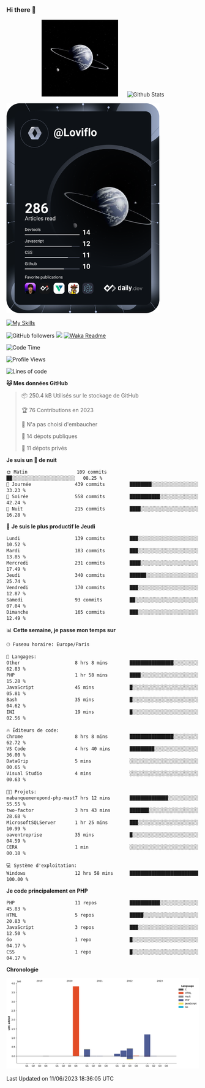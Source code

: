 ### Hi there 👋

<p align="center">
  <img src="https://github.com/Loviflo/Loviflo/blob/main/img/portrait.jpg" alt="Loviflo" height="200" style="margin-right: 20px"/>
  <img src="https://github-readme-stats.vercel.app/api?username=Loviflo&show_icons=true&theme=graywhite" alt="Github Stats" />
</p>

<a href="https://app.daily.dev/loviflo"><img src="https://github.com/loviflo/loviflo/blob/main/devcard.svg" width="400" alt="Loviflo's Dev Card"/></a>


[![My Skills](https://skillicons.dev/icons?i=php,laravel,symfony,mysql,js,ts,html,css,sass,angular,docker,webpack,vscode,figma,git,github,gitlab)](https://skillicons.dev)


![GitHub followers](https://img.shields.io/github/followers/Loviflo?label=Follow&style=social)
![](https://visitor-badge.glitch.me/badge?page_id=Loviflo.Loviflo)
[![Waka Readme](https://github.com/Loviflo/Loviflo/actions/workflows/update-stats.yml/badge.svg)](https://github.com/Loviflo/Loviflo/actions/workflows/update-stats.yml)

<!--START_SECTION:waka-->
![Code Time](http://img.shields.io/badge/Code%20Time-1%2C220%20hrs%2046%20mins-blue)

![Profile Views](http://img.shields.io/badge/Vues%20du%20profil-0-blue)

![Lines of code](https://img.shields.io/badge/Depuis%20Hello%20World%2C%20j%27ai%20%C3%A9crit-6.2%20million%20Lignes%20de%20code-blue)

**🐱 Mes données GitHub** 

> 📦 250.4 kB Utilisés sur le stockage de GitHub 
 > 
> 🏆 76 Contributions en 2023
 > 
> 🚫 N'a pas choisi d'embaucher
 > 
> 📜 14 dépots publiques 
 > 
> 🔑 11 dépots privés 
 > 
**Je suis un 🦉 de nuit** 

```text
🌞 Matin                  109 commits         ██░░░░░░░░░░░░░░░░░░░░░░░   08.25 % 
🌆 Journée                439 commits         ████████░░░░░░░░░░░░░░░░░   33.23 % 
🌃 Soirée                 558 commits         ███████████░░░░░░░░░░░░░░   42.24 % 
🌙 Nuit                   215 commits         ████░░░░░░░░░░░░░░░░░░░░░   16.28 % 
```
📅 **Je suis le plus productif le Jeudi** 

```text
Lundi                    139 commits         ███░░░░░░░░░░░░░░░░░░░░░░   10.52 % 
Mardi                    183 commits         ███░░░░░░░░░░░░░░░░░░░░░░   13.85 % 
Mercredi                 231 commits         ████░░░░░░░░░░░░░░░░░░░░░   17.49 % 
Jeudi                    340 commits         ██████░░░░░░░░░░░░░░░░░░░   25.74 % 
Vendredi                 170 commits         ███░░░░░░░░░░░░░░░░░░░░░░   12.87 % 
Samedi                   93 commits          ██░░░░░░░░░░░░░░░░░░░░░░░   07.04 % 
Dimanche                 165 commits         ███░░░░░░░░░░░░░░░░░░░░░░   12.49 % 
```


📊 **Cette semaine, je passe mon temps sur** 

```text
🕑︎ Fuseau horaire: Europe/Paris

💬 Langages: 
Other                    8 hrs 8 mins        ████████████████░░░░░░░░░   62.83 % 
PHP                      1 hr 58 mins        ████░░░░░░░░░░░░░░░░░░░░░   15.28 % 
JavaScript               45 mins             █░░░░░░░░░░░░░░░░░░░░░░░░   05.81 % 
Bash                     35 mins             █░░░░░░░░░░░░░░░░░░░░░░░░   04.62 % 
INI                      19 mins             █░░░░░░░░░░░░░░░░░░░░░░░░   02.56 % 

🔥 Éditeurs de code: 
Chrome                   8 hrs 8 mins        ████████████████░░░░░░░░░   62.72 % 
VS Code                  4 hrs 40 mins       █████████░░░░░░░░░░░░░░░░   36.00 % 
DataGrip                 5 mins              ░░░░░░░░░░░░░░░░░░░░░░░░░   00.65 % 
Visual Studio            4 mins              ░░░░░░░░░░░░░░░░░░░░░░░░░   00.63 % 

🐱‍💻 Projets: 
mabanquemerepond-php-mast7 hrs 12 mins       ██████████████░░░░░░░░░░░   55.55 % 
two-factor               3 hrs 43 mins       ███████░░░░░░░░░░░░░░░░░░   28.68 % 
MicrosoftSQLServer       1 hr 25 mins        ███░░░░░░░░░░░░░░░░░░░░░░   10.99 % 
oaventreprise            35 mins             █░░░░░░░░░░░░░░░░░░░░░░░░   04.59 % 
CERA                     1 min               ░░░░░░░░░░░░░░░░░░░░░░░░░   00.18 % 

💻 Système d'exploitation: 
Windows                  12 hrs 58 mins      █████████████████████████   100.00 % 
```

**Je code principalement en PHP** 

```text
PHP                      11 repos            ███████████░░░░░░░░░░░░░░   45.83 % 
HTML                     5 repos             █████░░░░░░░░░░░░░░░░░░░░   20.83 % 
JavaScript               3 repos             ███░░░░░░░░░░░░░░░░░░░░░░   12.50 % 
Go                       1 repo              █░░░░░░░░░░░░░░░░░░░░░░░░   04.17 % 
CSS                      1 repo              █░░░░░░░░░░░░░░░░░░░░░░░░   04.17 % 
```



**Chronologie**

![Lines of Code chart](https://raw.githubusercontent.com/Loviflo/Loviflo/main/assets/bar_graph.png)


 Last Updated on 11/06/2023 18:36:05 UTC
<!--END_SECTION:waka-->
